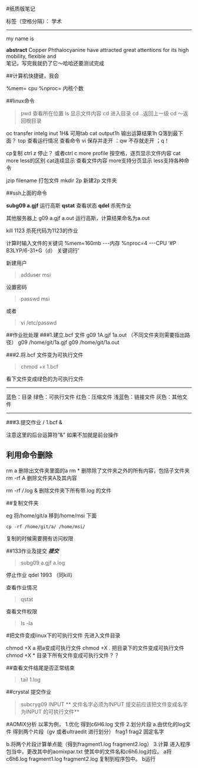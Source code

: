 ﻿#纸质版笔记

标签（空格分隔）： 学术

---

my name is 

**abstract**
Copper Phthalocyanine have attracted great attentions for its high mobility, flexible and  
笔记，写完我就扔了它～哈哈还要测试完成


##计算机快捷键，我会

%mem=              cpu 
%nproc=             内核个数

##linux命令
>pwd 查看所在位置
>ls 显示文件内容
>cd 进入目录
>cd ..返回上一级
cd ～返回根目录

oc transfer intelg inut 1H& 可用tab
cat output1h 输出运算结果1h
Q落到最下面？
top 查看运行情况
查看命令
vi 
保存并走开 ：qw
不存就走开 ；q！

cp复制
ctrl z 停止？ 或者ctrl c
more profile 按空格，逐页显示文件内容
cat more less的区别
cat连续显示 查看文件内容
more支持分页显示
less支持各种命令

jzip filename 打包文件
mkdir 2p 新建2p 文件夹


##ssh上面的命令

**subg09 a.gjf** 运行高斯
**qstat** 查看状态
**qdel** 杀死作业

其他服务器上
g09  a.gjf a.out 运行高斯，计算结果命名为a.out

kill  1123 杀死代码为1123的作业

计算时输入文件的关键词
%mem=160mb ---内存
%nproc=4   ---CPU
‘#P B3LYP/6-31+G（d） 关键词行’

新建用户 
>adduser msi

设置密码 
>passwd msi

或者 
>vi  /etc/passwd




##作业批处理
###1.建立.bcf 文件
g09 1A.gjf 1a.out
（不同文件夹则需要指出路径）
g09 /home/git/1a.gjf g09 /home/git/1a.out

###2.将.bcf 文件变为可执行文件
>chmod +x 1.bcf 


看下文件变成绿色的为可执行文件

---
蓝色：目录
绿色：可执行文件
红色：压缩文件
浅蓝色：链接文件
灰色：其他文件

---

###3.提交作业
/ 1.bcf &

注意这里的后台运算符“&”  如果不加就是前台操作

## 利用命令删除
rm a 删除出文件夹里面的a
rm * 删除除了文件夹之外的所有内容，包括子文件夹
rm -rf A 删除文件夹A及其内容

rm -rf */*.log &
删除文件夹下所有带.log 的文件

##复制文件夹

eg 将/home/git/a 移到/home/msi 下面

    cp -rf /home/git/a/ /home/msi/

复制的时候需要拥有访问权限

##133作业及提交
***提交***
>subg09 a.gjf a.log 

停止作业
    qdel 1993 （同kill）

查看作业情况 
>qstat

查看文件权限
> ls -la

#把文件变成linux下的可执行文件
先进入文件目录

chmod +X a
把a变成可执行文件
chmod +X *.*
把目录下的文件变成可执行文件
chmod +X * 
目录下所有文件变成可执行文件？？

##查看文件结尾是否正常结束
>tail 1.log

##crystal 提交作业
>subcryg09 INPUT
**    文件名字必须为INPUT 提交前应该把文件变成名字为INPUT 的可执行文件**

#AOMIX分析
以苯为例，
1.优化 得到c6H6.log 文件
2.划分片段
a.由优化的log文件 得到两个片段（gv 或者ultraedit 进行划分）
 frag1 frag2 固定名字

b.将两个片段计算单点能（得到fragment1.log fragment2.log）
3.计算
进入程序包当中，更改其中的aomixpar.txt 使其中的文件名和c6h6.log对应。
a将 c6h6.log fragment1.log fragment2.log 复制到程序包中。
b运行

